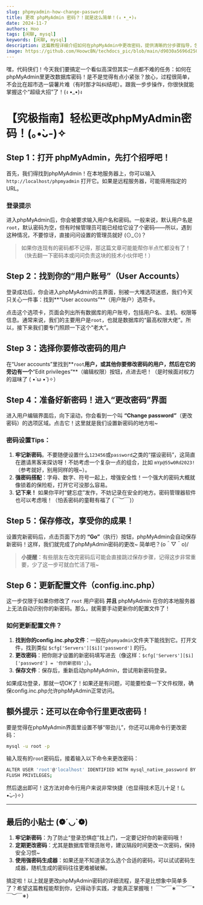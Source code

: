 ```yaml
---
slug: phpmyadmin-how-change-password
title: 更改 phpMyAdmin 密码？！就是这么简单！(ง •_•)ง
date: 2024-11-7
authors: Hoo
tags: [闲聊, mysql]
keywords: [闲聊, mysql]
description: 这篇教程详细介绍如何在phpMyAdmin中更改密码，提供清晰的分步骤指导，包括登录、设置新密码、保存以及配置文件更新等操作，帮助你快速、安全地完成密码修改。
image: https://github.com/HoowcBN/techdocs_pic/blob/main/d9030a5696d2507a1dfb38a686ac93c2.jpg?raw=true
---
```




嘿，代码侠们！今天我们要搞定一个看似高深但其实一点都不难的任务：如何在phpMyAdmin里更改数据库密码！是不是觉得有点小紧张？放心，过程很简单，不会比在超市选一袋薯片难（有时那才叫纠结呢）。跟我一步步操作，你很快就能掌握这个“超级大招”了！(ง •_•)ง

<!-- truncate -->

# 【究极指南】轻松更改phpMyAdmin密码！(｡•̀ᴗ-)✧



## Step 1：打开 phpMyAdmin，先打个招呼吧！

首先，我们得找到phpMyAdmin！在本地服务器上，你可以输入 `http://localhost/phpmyadmin` 打开它。如果是远程服务器，可能得用指定的URL。

### 登录提示

进入phpMyAdmin后，你会被要求输入用户名和密码。一般来说，默认用户名是 `root`，默认密码为空，但有时候管理员可能已经给它设了个密码——所以，遇到这种情况，不要惊讶，直接问问设置的管理员就好 (⊙_⊙)？

> 如果你连现有的密码都不记得，那这篇文章可能能帮你半点忙都没有了！（快去翻一下密码本或问问负责这块的技术小伙伴吧！）

## Step 2：找到你的“用户账号”（User Accounts）

登录成功后，你会进入phpMyAdmin的主界面，别被一大堆选项迷惑，我们今天只关心一件事：找到**“User accounts”**（用户账户）选项卡。

点击这个选项卡，页面会列出所有数据库的用户账号，包括用户名、主机、权限等信息。通常来说，我们的主要用户是`root`，也就是数据库的“最高权限大佬”。所以，接下来我们要专门照顾一下这个“老大”。

## Step 3：选择你要修改密码的用户

在“User accounts”里找到**`root`**用户，或其他你要修改密码的用户，然后在它的旁边有一个**“Edit privileges”**（编辑权限）按钮，点进去吧！（是时候面对权力的滋味了 ( •̀ ω •́ )✧）

## Step 4：准备好新密码！进入“更改密码”界面

进入用户编辑界面后，向下滚动，你会看到一个叫 **“Change password”**（更改密码）的选项区域。点击它！这里就是我们设置新密码的地方啦~

### 密码设置Tips：

1. **牢记新密码**。不要随便设置什么`123456`或`password`之类的“摆设密码”，这简直在邀请黑客来探访呀！不妨考虑一个复杂一点的组合，比如 `mYp@55w0Rd2023!`（参考就好，别用同样的哦~）。
2. **强密码搭配**：字母、数字、符号一起上，增强安全性！一个强大的密码大概就像锁着的保险柜，打开它可没那么容易。
3. **记下来！** 如果你平时“健忘症”发作，不妨记录在安全的地方。密码管理器软件也可以考虑哦！（怕丢密码的童鞋有福了 (￣︶￣)）

## Step 5：保存修改，享受你的成果！

设置完新密码后，点击页面下方的 **“Go”**（执行）按钮，phpMyAdmin会自动保存新密码！这样，我们就完成了phpMyAdmin密码的更改~ 简单吧？(o＾▽＾o)/

> **小提醒**：有些朋友在改完密码后可能会直接跳过保存步骤，记得这步非常重要，少了这一步可就白忙活了哦~

## Step 6：更新配置文件（config.inc.php）

这一步仅限于如果你修改了 `root` 用户密码 **并且** phpMyAdmin 在你的本地服务器上无法自动识别你的新密码。那么，就需要手动更新你的配置文件了！

### 如何更新配置文件？

1. **找到你的config.inc.php文件**：一般在`phpmyadmin`文件夹下能找到它。打开文件，找到类似 `$cfg['Servers'][$i]['password']` 的行。
2. **更改密码**：把你刚才设置的新密码填写进去（像这样：`$cfg['Servers'][$i]['password'] = '你的新密码';`）。
3. **保存文件**：保存后，重新启动phpMyAdmin，尝试用新密码登录。

如果成功登录，那就一切OK了！如果还是有问题，可能要检查一下文件权限，确保config.inc.php允许phpMyAdmin正常访问。

## 额外提示：还可以在命令行里更改密码！

要是觉得在phpMyAdmin界面里设置不够“带劲儿”，你还可以用命令行更改密码：

```bash
mysql -u root -p
```

输入现有的`root`密码后，接着输入以下命令来更改密码：

```bash
ALTER USER 'root'@'localhost' IDENTIFIED WITH mysql_native_password BY '你的新密码';
FLUSH PRIVILEGES;
```

然后退出即可！这方法对命令行用户来说非常快捷（也显得技术范儿十足！(｡•̀ᴗ-)✧）

------

## 最后的小贴士 (❁´◡`❁)

1. **牢记新密码**：为了防止“登录恐惧症”找上门，一定要记好你的新密码哦！
2. **定期更改密码**：尤其是数据库管理员账号，建议隔段时间更改一次密码，保持安全习惯~
3. **使用强密码生成器**：如果还是不知道该怎么选个合适的密码，可以试试密码生成器，随机生成的密码往往更难被破解。

搞定啦！以上就是更改phpMyAdmin密码的详细流程，是不是比想象中简单多了？希望这篇教程能帮到你，记得动手实践，才能真正掌握哦！ ￣︶￣∗￣︶￣*￣︶￣∗)